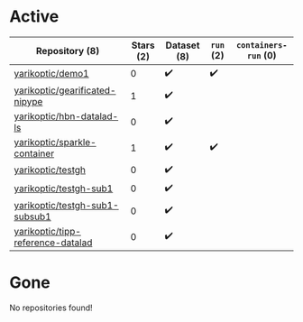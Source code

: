 # Active
| Repository (8) | Stars (2) | Dataset (8) | `run` (2) | `containers-run` (0) |
| --- | --- | --- | --- | --- |
| [yarikoptic/demo1](https://github.com/yarikoptic/demo1) | 0 | :heavy_check_mark: | :heavy_check_mark: |  |
| [yarikoptic/gearificated-nipype](https://github.com/yarikoptic/gearificated-nipype) | 1 | :heavy_check_mark: |  |  |
| [yarikoptic/hbn-datalad-ls](https://github.com/yarikoptic/hbn-datalad-ls) | 0 | :heavy_check_mark: |  |  |
| [yarikoptic/sparkle-container](https://github.com/yarikoptic/sparkle-container) | 1 | :heavy_check_mark: | :heavy_check_mark: |  |
| [yarikoptic/testgh](https://github.com/yarikoptic/testgh) | 0 | :heavy_check_mark: |  |  |
| [yarikoptic/testgh-sub1](https://github.com/yarikoptic/testgh-sub1) | 0 | :heavy_check_mark: |  |  |
| [yarikoptic/testgh-sub1-subsub1](https://github.com/yarikoptic/testgh-sub1-subsub1) | 0 | :heavy_check_mark: |  |  |
| [yarikoptic/tipp-reference-datalad](https://github.com/yarikoptic/tipp-reference-datalad) | 0 | :heavy_check_mark: |  |  |

# Gone
No repositories found!
